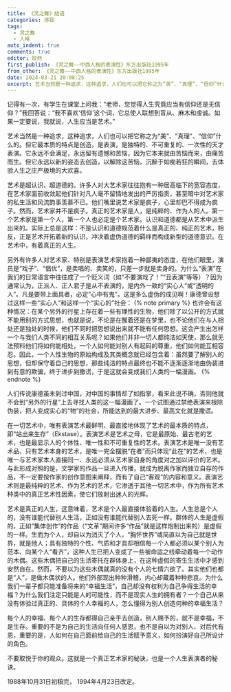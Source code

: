 ```yaml
---
title: 《灵之舞》结语
categories: 序跋
tags:
  - 灵之舞
  - 人格
auto_indent: true
comments: true
editor: 皎然
first_publish: 《灵之舞——中西人格的表演性》东方出版社1995年
from_other: 《灵之舞——中西人格的表演性》东方出版社1995年
date: 2024-03-21 20:08:25
excerpt: 艺术当然是一种追求，这种追求，人们也可以把它称之为“美”、“真理”、“信仰”什么的。但它最本质的特点是创造，是表演，是独特的、不可重复的、一次性的天才表演。它永远不会满足，永远留有遗憾和苦恼，因为它本来就由苦恼而来，由痛苦而生。但它永远以新的姿态去创造，以解除这苦恼，沉醉于如痴若狂的瞬间，去体验人生之庄严极境的大欢喜。
---
```

记得有一次，有学生在课堂上问我：“老师，您觉得人生究竟应当有信仰还是无信仰？”我回答说：“我不喜欢‘信仰’这个词，它总使人联想到盲从、麻木和虔诚。如果一定要说，我就说，人生应当是艺术。”

艺术当然是一种追求，这种追求，人们也可以把它称之为“美”、“真理”、“信仰”什么的。但它最本质的特点是创造，是表演，是独特的、不可重复的、一次性的天才表演。它永远不会满足，永远留有遗憾和苦恼，因为它本来就由苦恼而来，由痛苦而生。但它永远以新的姿态去创造，以解除这苦恼，沉醉于如痴若狂的瞬间，去体验人生之庄严极境的大欢喜。

艺术是超认识、超道德的。许多人对大艺术家往往抱有一种居高临下的宽容态度，在艺术家面前收敛起他们针对凡人毫不留情地发出的严厉指责，甚至暗中对艺术家的私生活和风流韵事羡慕不已。他们嘴里说艺术家是疯子，心里却巴不得成为疯子。然而，艺术家并不是疯子。真正的艺术家是人，是纯粹的、作为人的人。第一个艺术家是第一个人，第一个人也必定是个艺术家。认识和道德都是从艺术中派生出来的。实际上总是这样：不是认识和道德规范着什么是真正的、纯正的艺术，相反，正是艺术开拓着新的认识，冲决着虚伪道德的羁绊而构成新型的道德意识。在艺术中，有着真正的人生。

另外有许多人对艺术家、特别是表演艺术家抱着一种鄙夷的态度，在他们眼里，演员是“戏子”、“倡优”，是卖唱的、卖笑的，只差一步就是卖身的。为什么“表演”在我们的日常语言中往往成了一个贬义词（如“不要演戏了！”“丑表演”等等）？因为通常认为，正派人、正人君子是从不表演的，是内外一致的“实心人”或“透明的人”。凡是要带上面具者，必定“心中有鬼”。这是多么虚伪的成见啊！康德曾设想过这样一些“实心人”和这样一个“实心的”社会：
{% note primary %}
也许会有这种情况：在某个另外的行星上存在着一些有理性的生物，他们除了以公开的方式就不能用别的方式思想，也就是说，不论是在醒着还是在梦里，也不论他们在与人相处还是独处的时候，他们不同时把思想说出来就不能有任何思想。这会产生出怎样一个与我们人类不同的相互关系呢？如果他们并非一切人都纯洁如天使，那么就无法预料他们将如何能相处，一个人如何能对别人有起码的尊重，他们如何能互相容忍。因此，一个人性生物的原始构成及其类概念就已经包含着：虽然要了解别人的思想，但却保守着自己的思想，那些纯洁的特点最终也不能不逐渐逐渐地由伪装进到有意的欺骗，终于进步到撒谎，于是这就会变成我们人类的一幅漫画。
{% endnote %}

人们传说康德虽未到过中国，对中国的事情却了如指掌，看来此说不确，否则他就不会到“另外的行星”上去寻找人类的这一幅漫画了。一个试图通过禁绝表演来根除伪装，把人变成实心的“物”的社会，所能达到的最大进步、最高文化就是撒谎。

在一切艺术中，唯有表演艺术最鲜明、最直接地体现了艺术的最本质的特点，即“站出来生存”（Ekstase）。表演艺术是艺术之母，它是最原始、最古老的艺术，也是最显示人的个体性、唯一性和不可重复性的艺术。表演艺术是唯一没有艺术品、只有艺术本身的艺术，是唯一完全摆脱“在者”而只体现“此在”的艺术，也是唯一与艺术家本人直接同一、永远必须从艺术家自身的角度对之加以评价的艺术。与此形成对照的是，文学家的作品一旦进入传播，就成为脱离作家而独立自存的作品，不一定要按作家的创作意图来阐释，而有了自己“客观”的内容和意义。表演艺术则是最纯粹的艺术、作为艺术的艺术，它渗透于其他一切艺术中，作为所有艺术种类中的真正艺术性因素，使它们放射出迷人的光辉。

艺术是真正的人生，这意味着，艺术是个人最直接体验着的人生。人生总是个人的，没有谁能代替别人生活，正如没有谁能代替别人去死一样。群体的人生是虚假的，正如“集体创作”的作品（“文革”期间许多“作品”就是这样炮制出来的）是虚假的一样。生而为个人，却自以为消灭了个人，“胸怀世界”或简直以为自己就是世界，就是他人；具有独特的个性、气质和才具却相信每一个人都必须以某个别人为范本、向某个人“看齐”，这种人生已把人变成了一些被命运之线牵动着每一个动作的木偶。这些木偶把自己的生活寄托在群体身上，在这种虚假的寄生生活中才感到安然自在。然而，不要以为这些木偶就真的没有个人的七情六欲了。其实他们也都是“人”，是做木偶状的人。他们外部现出种种滑稽，内心却藏着种种悲哀。为什么我们一辈子都只能准备将来的“幸福生活”，自己却没有权利为自己争得生活的幸福？为什么我们注定只能是人的可能性，而不是现实人生的拥有者？一个自己从来没有体验过真正的、具体的个人幸福的人，怎么懂得为别人创造何种的幸福生活？

每个人的幸福、每个人的生存都得自己亲手去创造，别人赐予的，就不是幸福，不是生存。重要的不是为自己的生活向任何人感恩，也不是自以为对别人、对后代有恩，重要的是，人如何在自己面前给自己的生活赋予意义，如何扮演好自己所设计的角色。

不要取悦于你的观众。这就是一个真正艺术家的秘诀，也是一个人生表演者的秘诀。

1988年10月31日初稿完，
1994年4月23日改定。

